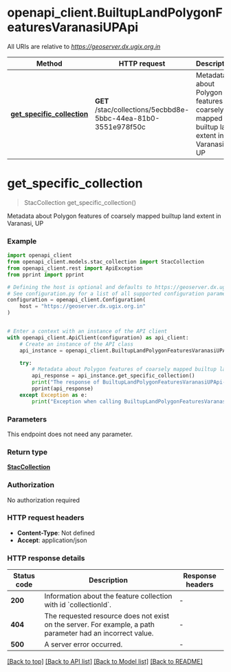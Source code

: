 # openapi_client.BuiltupLandPolygonFeaturesVaranasiUPApi

All URIs are relative to *https://geoserver.dx.ugix.org.in*

Method | HTTP request | Description
------------- | ------------- | -------------
[**get_specific_collection**](BuiltupLandPolygonFeaturesVaranasiUPApi.md#get_specific_collection) | **GET** /stac/collections/5ecbbd8e-5bbc-44ea-81b0-3551e978f50c | Metadata about Polygon features of coarsely mapped builtup land extent in Varanasi, UP


# **get_specific_collection**
> StacCollection get_specific_collection()

Metadata about Polygon features of coarsely mapped builtup land extent in Varanasi, UP

### Example


```python
import openapi_client
from openapi_client.models.stac_collection import StacCollection
from openapi_client.rest import ApiException
from pprint import pprint

# Defining the host is optional and defaults to https://geoserver.dx.ugix.org.in
# See configuration.py for a list of all supported configuration parameters.
configuration = openapi_client.Configuration(
    host = "https://geoserver.dx.ugix.org.in"
)


# Enter a context with an instance of the API client
with openapi_client.ApiClient(configuration) as api_client:
    # Create an instance of the API class
    api_instance = openapi_client.BuiltupLandPolygonFeaturesVaranasiUPApi(api_client)

    try:
        # Metadata about Polygon features of coarsely mapped builtup land extent in Varanasi, UP
        api_response = api_instance.get_specific_collection()
        print("The response of BuiltupLandPolygonFeaturesVaranasiUPApi->get_specific_collection:\n")
        pprint(api_response)
    except Exception as e:
        print("Exception when calling BuiltupLandPolygonFeaturesVaranasiUPApi->get_specific_collection: %s\n" % e)
```



### Parameters

This endpoint does not need any parameter.

### Return type

[**StacCollection**](StacCollection.md)

### Authorization

No authorization required

### HTTP request headers

 - **Content-Type**: Not defined
 - **Accept**: application/json

### HTTP response details

| Status code | Description | Response headers |
|-------------|-------------|------------------|
**200** | Information about the feature collection with id &#x60;collectionId&#x60;. |  -  |
**404** | The requested resource does not exist on the server. For example, a path parameter had an incorrect value. |  -  |
**500** | A server error occurred. |  -  |

[[Back to top]](#) [[Back to API list]](../README.md#documentation-for-api-endpoints) [[Back to Model list]](../README.md#documentation-for-models) [[Back to README]](../README.md)

